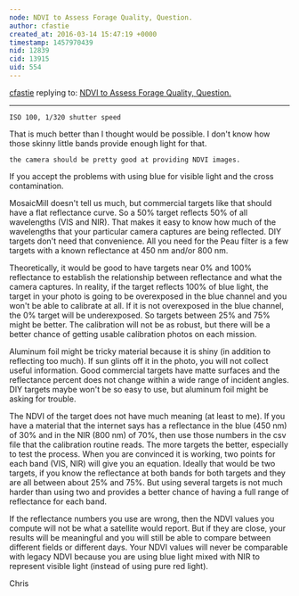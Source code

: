 ```yaml
---
node: NDVI to Assess Forage Quality, Question.
author: cfastie
created_at: 2016-03-14 15:47:19 +0000
timestamp: 1457970439
nid: 12839
cid: 13915
uid: 554
---
```




[cfastie](../profile/cfastie) replying to: [NDVI to Assess Forage Quality, Question.](../notes/AFairbairn/03-12-2016/ndvi-to-assess-forage-quality-question)

----
`ISO 100, 1/320 shutter speed`

That is much better than I thought would be possible. I don't know how those skinny little bands provide enough light for that.

`the camera should be pretty good at providing NDVI images.`

If you accept the problems with using blue for visible light and the cross contamination.

MosaicMill doesn't tell us much, but commercial targets like that should have a flat reflectance curve. So a 50% target reflects 50% of all wavelengths (VIS and NIR). That makes it easy to know how much of the wavelengths that your particular camera captures are being reflected. DIY targets don't need that convenience. All you need for the Peau filter is a few targets with a known reflectance at 450 nm and/or 800 nm. 

Theoretically, it would be good to have targets near 0% and 100% reflectance to establish the relationship between reflectance and what the camera captures. In reality, if the target reflects 100% of blue light, the target in your photo is going to be overexposed in the blue channel and you won't be able to calibrate at all. If it is not overexposed in the blue channel, the 0% target will be underexposed. So targets between 25% and 75% might be better. The calibration will not be as robust, but there will be a better chance of getting usable calibration photos on each mission.

Aluminum foil might be tricky material because it is shiny (in addition to reflecting too much). If sun glints off it in the photo, you will not collect useful information. Good commercial targets have matte surfaces and the reflectance percent does not change within a wide range of incident angles. DIY targets maybe won't be so easy to use, but aluminum foil might be asking for trouble.

The NDVI of the target does not have much meaning (at least to me). If you have a material that the internet says has a reflectance in the blue (450 nm) of 30% and in the NIR (800 nm) of 70%, then use those numbers in the csv file that the calibration routine reads. The more targets the better, especially to test the process. When you are convinced it is working, two points for each band (VIS, NIR) will give you an equation. Ideally that would be two targets, if you know the reflectance at both bands for both targets and they are all between about 25% and 75%. But using several targets is not much harder than using two and provides a better chance of having a full range of reflectance for each band.

If the reflectance numbers you use are wrong, then the NDVI values you compute will not be what a satellite would report. But if they are close, your results will be meaningful and you will still be able to compare between different fields or different days. Your NDVI values will never be comparable with legacy NDVI because you are using blue light mixed with NIR to represent visible light (instead of using pure red light). 

Chris
